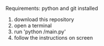 Requirements:
python and git installed

1. download this repository
2. open a terminal
3. run 'python <path-to-directory>/main.py'
4. follow the instructions on screen
